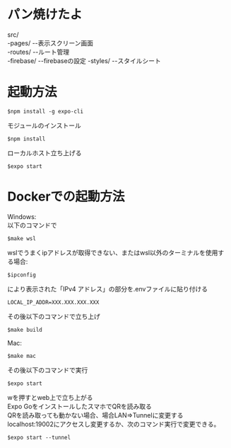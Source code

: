 # パン焼けたよ  
src/  
-pages/ 		--表示スクリーン画面  
-routes/ 		--ルート管理  
-firebase/ 	--firebaseの設定
-styles/		--スタイルシート

# 起動方法  
```
$npm install -g expo-cli  
```  
モジュールのインストール
```
$npm install
```  

ローカルホスト立ち上げる
```
$expo start
```
# Dockerでの起動方法  
Windows:  
以下のコマンドで
```
$make wsl
```  
wslでうまくipアドレスが取得できない、またはwsl以外のターミナルを使用する場合:  
```
$ipconfig
```
により表示された「IPv4 アドレス」の部分を.envファイルに貼り付ける

```
LOCAL_IP_ADDR=XXX.XXX.XXX.XXX
```
その後以下のコマンドで立ち上げ  
```
$make build
```
Mac:
```
$make mac
```
  
その後以下のコマンドで実行
```
$expo start
```  

wを押すとweb上で立ち上がる  
Expo GoをインストールしたスマホでQRを読み取る   
QRを読み取っても動かない場合、場合LAN=>Tunnelに変更する  
localhost:19002にアクセスし変更するか、次のコマンド実行で変更できる。
```
$expo start --tunnel
```  

